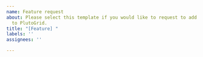 ```yaml
---
name: Feature request
about: Please select this template if you would like to request to add new features
  to PlutoGrid.
title: "[Feature] "
labels: ''
assignees: ''

---
```


<!--Sample
Please write a request to add a feature.
If it is difficult to explain in text, please provide an image, video, or other reference link to refer to the function.
-->
